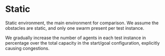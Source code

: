 # Static

Static environment, the main environment for comparison. We assume the obstacles
are static, and only one swarm present per test instance. 

We gradually increase the number of agents in each test instance in percentage
over the total capacity in the start/goal configuration, explicitly causing
congestions.
